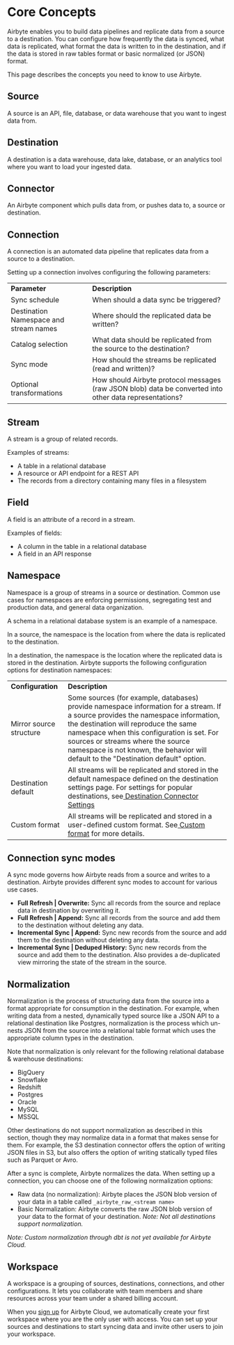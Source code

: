 # Core Concepts

Airbyte enables you to build data pipelines and replicate data from a source to a destination. You can configure how frequently the data is synced, what data is replicated, what format the data is written to in the destination, and if the data is stored in raw tables format or basic normalized (or JSON) format. 

This page describes the concepts you need to know to use Airbyte.

## Source 

A source is an API, file, database, or data warehouse that you want to ingest data from. 

## Destination

A destination is a data warehouse, data lake, database, or an analytics tool where you want to load your ingested data.

## Connector

An Airbyte component which pulls data from, or pushes data to, a source or destination.

## Connection

A connection is an automated data pipeline that replicates data from a source to a destination. 

Setting up a connection involves configuring the following parameters:

<table>
  <tr>
   <td><strong>Parameter</strong>
   </td>
   <td><strong>Description</strong>
   </td>
  </tr>
  <tr>
   <td>Sync schedule
   </td>
   <td>When should a data sync be triggered?
   </td>
  </tr>
  <tr>
   <td>Destination Namespace and stream names
   </td>
   <td>Where should the replicated data be written? 
   </td>
  </tr>
  <tr>
   <td>Catalog selection
   </td>
   <td>What data should be replicated from the source to the destination?
   </td>
  </tr>
  <tr>
   <td>Sync mode
   </td>
   <td>How should the streams be replicated (read and written)?
   </td>
  </tr>
  <tr>
   <td>Optional transformations
   </td>
   <td>How should Airbyte protocol messages (raw JSON blob) data be converted into other data representations?
   </td>
  </tr>
</table>

## Stream

A stream is a group of related records. 

Examples of streams:

* A table in a relational database 
* A resource or API endpoint for a REST API 
* The records from a directory containing many files in a filesystem

## Field

A field is an attribute of a record in a stream. 

Examples of fields: 

* A column in the table in a relational database 
* A field in an API response

## Namespace

Namespace is a group of streams in a source or destination. Common use cases for namespaces are enforcing permissions, segregating test and production data, and general data organization.

A schema in a relational database system is an example of a namespace. 

In a source, the namespace is the location from where the data is replicated to the destination.

In a destination, the namespace is the location where the replicated data is stored in the destination. Airbyte supports the following configuration options for destination namespaces:

<table>
  <tr>
   <td><strong>Configuration</strong>
   </td>
   <td><strong>Description</strong>
   </td>
  </tr>
  <tr>
   <td>Mirror source structure
   </td>
   <td>Some sources (for example, databases) provide namespace information for a stream. If a source provides the namespace information, the destination will reproduce the same namespace when this configuration is set. For sources or streams where the source namespace is not known, the behavior will default to the "Destination default" option.
   </td>
  </tr>
  <tr>
   <td>Destination default
   </td>
   <td>All streams will be replicated and stored in the default namespace defined on the destination settings page. For settings for popular destinations, see<a href="https://docs.airbyte.com/understanding-airbyte/namespaces#destination-connector-settings"> ​​Destination Connector Settings</a>
   </td>
  </tr>
  <tr>
   <td>Custom format
   </td>
   <td>All streams will be replicated and stored in a user-defined custom format. See<a href="https://docs.airbyte.com/understanding-airbyte/namespaces#custom-format"> Custom format</a> for more details.
   </td>
  </tr>
</table>

## Connection sync modes

A sync mode governs how Airbyte reads from a source and writes to a destination. Airbyte provides different sync modes to account for various use cases.

* **Full Refresh | Overwrite:** Sync all records from the source and replace data in destination by overwriting it.
* **Full Refresh | Append:** Sync all records from the source and add them to the destination without deleting any data.
* **Incremental Sync | Append:** Sync new records from the source and add them to the destination without deleting any data.
* **Incremental Sync | Deduped History:** Sync new records from the source and add them to the destination. Also provides a de-duplicated view mirroring the state of the stream in the source.

## Normalization

Normalization is the process of structuring data from the source into a format appropriate for consumption in the destination. For example, when writing data from a nested, dynamically typed source like a JSON API to a relational destination like Postgres, normalization is the process which un-nests JSON from the source into a relational table format which uses the appropriate column types in the destination.

Note that normalization is only relevant for the following relational database & warehouse destinations: 

* BigQuery
* Snowflake
* Redshift
* Postgres
* Oracle
* MySQL
* MSSQL

Other destinations do not support normalization as described in this section, though they may normalize data in a format that makes sense for them. For example, the S3 destination connector offers the option of writing JSON files in S3, but also offers the option of writing statically typed files such as Parquet or Avro. 

After a sync is complete, Airbyte normalizes the data. When setting up a connection, you can choose one of the following normalization options:

* Raw data (no normalization): Airbyte places the JSON blob version of your data in a table called `_airbyte_raw_<stream name>`
* Basic Normalization: Airbyte converts the raw JSON blob version of your data to the format of your destination. *Note: Not all destinations support normalization.*

*Note: Custom normalization through dbt is not yet available for Airbyte Cloud.*

## Workspace

A workspace is a grouping of sources, destinations, connections, and other configurations. It lets you collaborate with team members and share resources across your team under a shared billing account. 

When you [sign up](http://cloud.airbyte.io/signup) for Airbyte Cloud, we automatically create your first workspace where you are the only user with access. You can set up your sources and destinations to start syncing data and invite other users to join your workspace.